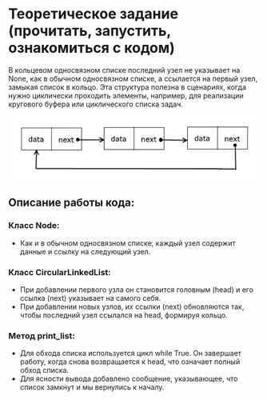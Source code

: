# Теоретическое задание (прочитать, запустить, ознакомиться с кодом)

В кольцевом односвязном списке последний узел не указывает на None, как в обычном односвязном списке, а ссылается на первый узел, замыкая список в кольцо. 
Эта структура полезна в сценариях, когда нужно циклически проходить элементы, например, для реализации кругового буфера или циклического списка задач.

![img_4.png](img_4.png)

## Описание работы кода:

### Класс Node:

* Как и в обычном односвязном списке, каждый узел содержит данные и ссылку на следующий узел.

### Класс CircularLinkedList:

* При добавлении первого узла он становится головным (head) и его ссылка (next) указывает на самого себя.
* При добавлении новых узлов, их ссылки (next) обновляются так, чтобы последний узел ссылался на head, формируя кольцо.

### Метод print_list:

* Для обхода списка используется цикл while True. Он завершает работу, когда снова возвращается к head, что означает полный обход списка.
* Для ясности вывода добавлено сообщение, указывающее, что список замкнут и мы вернулись к началу.